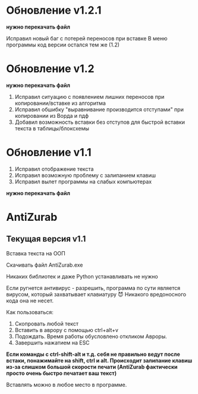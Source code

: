 # Обновление v1.2.1

**нужно перекачать файл**

Исправил новый баг с потерей переносов при вставке
В меню программы код версии остался тем же (1.2)

# Обновление v1.2

**нужно перекачать файл**

1. Исправил ситуацию с появлением лишних переносов при копировании/вставке из алгоритма
2. Исправил обшибку "выравнивание производится отступами" при копировании из Ворда и пдф
3. Добавил возможность вставки без отступов для быстрой вставки текста в таблицы/блоксхемы

# Обновление v1.1

1. Исправил отображение текста
2. Исправил возможную проблему с залипанием клавиш
3. Исправил вылет программы на слабых компьютерах

**нужно перекачать файл**


# AntiZurab

## Текущая версия v1.1

Вставка текста на ООП

Скачивать файл AntiZurab.exe

Никаких библиотек и даже Python устанавливать не нужно

Если ругнется антивирус - разрешить, программа по сути является вирусом, который захватывает клавиатуру 😈
Никакого вредоносного кода она не несет.

Как пользоваться:
1. Скопровать любой текст
2. Вставить в аврору с помощью ctrl+alt+v
3. Подождать. Время работы обусловлено откликом Авроры.
4. Завершить нажатием на ESC
    
**Если команды с ctrl-shift-alt и т.д. себя не правильно ведут после встаки, понажимайте на shift, ctrl и alt. Происходит залипание клавиш из-за слишком большой скорости печати (AntiZurab фактически просто очень быстро печатает ваш текст)**

Вставлять можно в любое место в программе.


